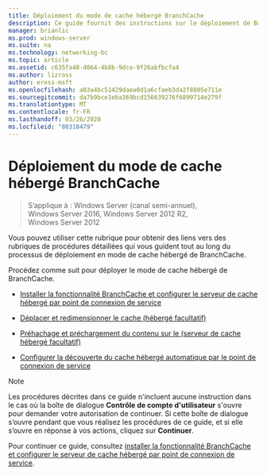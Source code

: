 ```yaml
---
title: Déploiement du mode de cache hébergé BranchCache
description: Ce guide fournit des instructions sur le déploiement de BranchCache en mode de cache hébergé sur les ordinateurs exécutant Windows Server 2016 et Windows 10
manager: brianlic
ms.prod: windows-server
ms.suite: na
ms.technology: networking-bc
ms.topic: article
ms.assetid: c635fa48-d064-4b8b-9dce-9f26abfbcfa4
ms.author: lizross
author: eross-msft
ms.openlocfilehash: a03a4bc51429daea0d1a6cfaeb3da2f8805e711e
ms.sourcegitcommit: da7b9bce1eba369bcd156639276f6899714e279f
ms.translationtype: MT
ms.contentlocale: fr-FR
ms.lasthandoff: 03/26/2020
ms.locfileid: "80318479"
---
```

# <a name="branchcache-hosted-cache-mode-deployment"></a>Déploiement du mode de cache hébergé BranchCache

>S’applique à : Windows Server (canal semi-annuel), Windows Server 2016, Windows Server 2012 R2, Windows Server 2012

Vous pouvez utiliser cette rubrique pour obtenir des liens vers des rubriques de procédures détaillées qui vous guident tout au long du processus de déploiement en mode de cache hébergé de BranchCache.

Procédez comme suit pour déployer le mode de cache hébergé de BranchCache.

- [Installer la fonctionnalité BranchCache et configurer le serveur de cache hébergé par point de connexion de service](5-Bc-Feature-Scp.md)

- [Déplacer et redimensionner le cache &#40;hébergé facultatif&#41;](6-Bc-Move-Resize-Cache.md)

- [Préhachage et préchargement du contenu sur le &#40;serveur de cache hébergé facultatif&#41;](7-Bc-Prehash-Preload.md)

- [Configurer la découverte du cache hébergé automatique par le point de connexion de service](10-Bc-Client-By-Scp.md)

>[!NOTE]
>Les procédures décrites dans ce guide n'incluent aucune instruction dans le cas où la boîte de dialogue **Contrôle de compte d'utilisateur** s'ouvre pour demander votre autorisation de continuer. Si cette boîte de dialogue s’ouvre pendant que vous réalisez les procédures de ce guide, et si elle s’ouvre en réponse à vos actions, cliquez sur **Continuer**.

Pour continuer ce guide, consultez [installer la fonctionnalité BranchCache et configurer le serveur de cache hébergé par point de connexion de service](5-Bc-Feature-Scp.md).